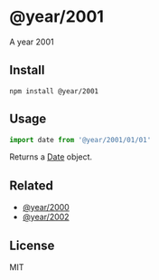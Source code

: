 # @year/2001

A year 2001

## Install

~~~
npm install @year/2001
~~~

## Usage

~~~js
import date from '@year/2001/01/01'
~~~

Returns a [Date](https://developer.mozilla.org/en-US/docs/Web/JavaScript/Reference/Global_Objects/Date) object.

## Related

* [@year/2000](https://github.com/antonmedv/year/tree/master/packages/2000)
* [@year/2002](https://github.com/antonmedv/year/tree/master/packages/2002)

## License

MIT
